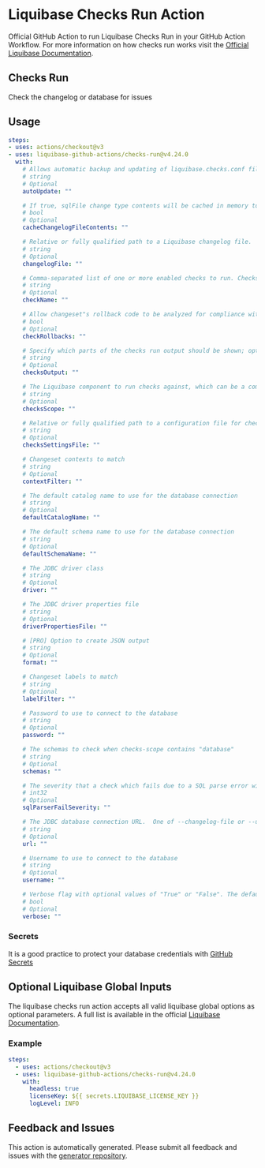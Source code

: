 # Liquibase Checks Run Action
Official GitHub Action to run Liquibase Checks Run in your GitHub Action Workflow. For more information on how checks run works visit the [Official Liquibase Documentation](https://docs.liquibase.com/commands/home.html).
## Checks Run
Check the changelog or database for issues
## Usage
```yaml
steps:
- uses: actions/checkout@v3
- uses: liquibase-github-actions/checks-run@v4.24.0
  with:
    # Allows automatic backup and updating of liquibase.checks.conf file when new quality checks are available. Options: [on|off]
    # string
    # Optional
    autoUpdate: ""

    # If true, sqlFile change type contents will be cached in memory to improve performance, at the cost of higher memory usage. To reduce memory usage, set this to false.
    # bool
    # Optional
    cacheChangelogFileContents: ""

    # Relative or fully qualified path to a Liquibase changelog file.  One of --changelog-file or --url is required.
    # string
    # Optional
    changelogFile: ""

    # Comma-separated list of one or more enabled checks to run. Checks to exclude can be prefixed with the ! character. If no checks are specified, all enabled checks will run. Example: --check-name=shortname1,shortname2,!shortname3
    # string
    # Optional
    checkName: ""

    # Allow changeset"s rollback code to be analyzed for compliance with currently enabled quality checks.
    # bool
    # Optional
    checkRollbacks: ""

    # Specify which parts of the checks run output should be shown; options: all, issues, issues0, issues1, issues2, issues3, issues4, validated, checksrun, sqlparserfails, skippedchecks
    # string
    # Optional
    checksOutput: ""

    # The Liquibase component to run checks against, which can be a comma separated list
    # string
    # Optional
    checksScope: ""

    # Relative or fully qualified path to a configuration file for checks execution
    # string
    # Optional
    checksSettingsFile: ""

    # Changeset contexts to match
    # string
    # Optional
    contextFilter: ""

    # The default catalog name to use for the database connection
    # string
    # Optional
    defaultCatalogName: ""

    # The default schema name to use for the database connection
    # string
    # Optional
    defaultSchemaName: ""

    # The JDBC driver class
    # string
    # Optional
    driver: ""

    # The JDBC driver properties file
    # string
    # Optional
    driverPropertiesFile: ""

    # [PRO] Option to create JSON output
    # string
    # Optional
    format: ""

    # Changeset labels to match
    # string
    # Optional
    labelFilter: ""

    # Password to use to connect to the database
    # string
    # Optional
    password: ""

    # The schemas to check when checks-scope contains "database"
    # string
    # Optional
    schemas: ""

    # The severity that a check which fails due to a SQL parse error will exit with. If not set, use the severity of the configured check. Available values are: 0, 1, 2, 3, 4
    # int32
    # Optional
    sqlParserFailSeverity: ""

    # The JDBC database connection URL.  One of --changelog-file or --url is required.
    # string
    # Optional
    url: ""

    # Username to use to connect to the database
    # string
    # Optional
    username: ""

    # Verbose flag with optional values of "True" or "False". The default is "False".
    # bool
    # Optional
    verbose: ""

```

### Secrets
It is a good practice to protect your database credentials with [GitHub Secrets](https://docs.github.com/en/actions/security-guides/encrypted-secrets)

## Optional Liquibase Global Inputs
The liquibase checks run action accepts all valid liquibase global options as optional parameters. A full list is available in the official [Liquibase Documentation](https://docs.liquibase.com/parameters/command-parameters.html).

### Example
```yaml
steps:
  - uses: actions/checkout@v3
  - uses: liquibase-github-actions/checks-run@v4.24.0
    with:
      headless: true
      licenseKey: ${{ secrets.LIQUIBASE_LICENSE_KEY }}
      logLevel: INFO
```

## Feedback and Issues
This action is automatically generated. Please submit all feedback and issues with the [generator repository](https://github.com/liquibase/github-action-generator/issues).
